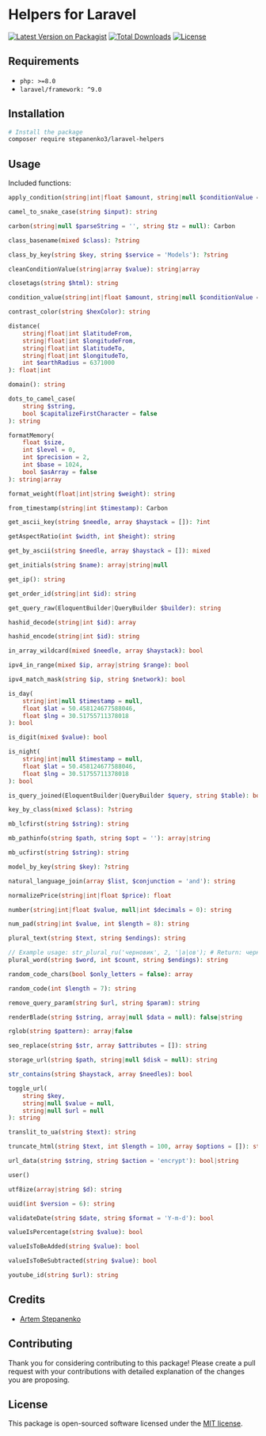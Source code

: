 
# Helpers for Laravel

[![Latest Version on Packagist](https://img.shields.io/packagist/v/stepanenko3/laravel-helpers.svg?style=flat-square)](https://packagist.org/packages/stepanenko3/laravel-helpers)
[![Total Downloads](https://img.shields.io/packagist/dt/stepanenko3/laravel-helpers.svg?style=flat-square)](https://packagist.org/packages/stepanenko3/laravel-helpers)
[![License](https://poser.pugx.org/stepanenko3/laravel-helpers/license)](https://packagist.org/packages/stepanenko3/laravel-helpers)

## Requirements

- `php: >=8.0`
- `laravel/framework: ^9.0`

## Installation

```bash
# Install the package
composer require stepanenko3/laravel-helpers
```

## Usage

Included functions:

```php
apply_condition(string|int|float $amount, string|null $conditionValue = null): float

camel_to_snake_case(string $input): string

carbon(string|null $parseString = '', string $tz = null): Carbon

class_basename(mixed $class): ?string

class_by_key(string $key, string $service = 'Models'): ?string

cleanConditionValue(string|array $value): string|array

closetags(string $html): string

condition_value(string|int|float $amount, string|null $conditionValue = null): string|int|float

contrast_color(string $hexColor): string

distance(
    string|float|int $latitudeFrom, 
    string|float|int $longitudeFrom, 
    string|float|int $latitudeTo, 
    string|float|int $longitudeTo, 
    int $earthRadius = 6371000
): float|int

domain(): string

dots_to_camel_case(
    string $string, 
    bool $capitalizeFirstCharacter = false
): string

formatMemory(
    float $size, 
    int $level = 0, 
    int $precision = 2, 
    int $base = 1024, 
    bool $asArray = false
): string|array

format_weight(float|int|string $weight): string

from_timestamp(string|int $timestamp): Carbon

get_ascii_key(string $needle, array $haystack = []): ?int

getAspectRatio(int $width, int $height): string

get_by_ascii(string $needle, array $haystack = []): mixed

get_initials(string $name): array|string|null

get_ip(): string

get_order_id(string|int $id): string

get_query_raw(EloquentBuilder|QueryBuilder $builder): string

hashid_decode(string|int $id): array

hashid_encode(string|int $id): string

in_array_wildcard(mixed $needle, array $haystack): bool

ipv4_in_range(mixed $ip, array|string $range): bool

ipv4_match_mask(string $ip, string $network): bool

is_day(
    string|int|null $timestamp = null, 
    float $lat = 50.458124677588046, 
    float $lng = 30.51755711378018
): bool

is_digit(mixed $value): bool

is_night(
    string|int|null $timestamp = null, 
    float $lat = 50.458124677588046, 
    float $lng = 30.51755711378018
): bool

is_query_joined(EloquentBuilder|QueryBuilder $query, string $table): bool

key_by_class(mixed $class): ?string

mb_lcfirst(string $string): string

mb_pathinfo(string $path, string $opt = ''): array|string

mb_ucfirst(string $string): string

model_by_key(string $key): ?string

natural_language_join(array $list, $conjunction = 'and'): string

normalizePrice(string|int|float $price): float

number(string|int|float $value, null|int $decimals = 0): string

num_pad(string|int $value, int $length = 8): string

plural_text(string $text, string $endings): string

// Example usage: str_plural_ru('черновик', 2, '|а|ов'); # Return: черновика
plural_word(string $word, int $count, string $endings): string

random_code_chars(bool $only_letters = false): array

random_code(int $length = 7): string

remove_query_param(string $url, string $param): string

renderBlade(string $string, array|null $data = null): false|string

rglob(string $pattern): array|false

seo_replace(string $str, array $attributes = []): string

storage_url(string $path, string|null $disk = null): string

str_contains(string $haystack, array $needles): bool

toggle_url(
    string $key, 
    string|null $value = null, 
    string|null $url = null
): string

translit_to_ua(string $text): string

truncate_html(string $text, int $length = 100, array $options = []): string

url_data(string $string, string $action = 'encrypt'): bool|string

user()

utf8ize(array|string $d): string

uuid(int $version = 6): string

validateDate(string $date, string $format = 'Y-m-d'): bool

valueIsPercentage(string $value): bool

valueIsToBeAdded(string $value): bool

valueIsToBeSubtracted(string $value): bool

youtube_id(string $url): string
```

## Credits

- [Artem Stepanenko](https://github.com/stepanenko3)

## Contributing

Thank you for considering contributing to this package! Please create a pull request with your contributions with detailed explanation of the changes you are proposing.

## License

This package is open-sourced software licensed under the [MIT license](LICENSE.md).
